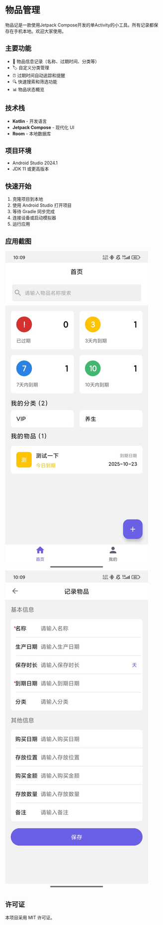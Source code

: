# 物品管理

物品记是一款使用Jetpack Compose开发的单Activity的小工具。所有记录都保存在手机本地。欢迎大家使用。

## 主要功能

- 📝 物品信息记录（名称、过期时间、分类等）
- 🏷️ 自定义分类管理
- ⏰ 过期时间自动追踪和提醒
- 🔍 快速搜索和筛选功能
- 📊 物品状态概览

## 技术栈

- **Kotlin** - 开发语言
- **Jetpack Compose** - 现代化 UI
- **Room** - 本地数据库

## 项目环境

- Android Studio 2024.1
- JDK 11 或更高版本

## 快速开始

1. 克隆项目到本地
2. 使用 Android Studio 打开项目
3. 等待 Gradle 同步完成
4. 连接设备或启动模拟器
5. 运行应用

## 应用截图
![1.jpg](img/1.jpg)
![2.jpg](img/2.jpg)
## 许可证

本项目采用 MIT 许可证。